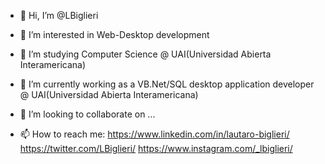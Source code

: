 - 👋 Hi, I’m @LBiglieri
- 👀 I’m interested in Web-Desktop development
- 🌱 I’m studying Computer Science @ UAI(Universidad Abierta Interamericana)
- 💼 I’m currently working as a  VB.Net/SQL desktop application developer @ UAI(Universidad Abierta Interamericana)

- 💞️ I’m looking to collaborate on ...
- 📫 How to reach me:
https://www.linkedin.com/in/lautaro-biglieri/
https://twitter.com/LBiglieri/
https://www.instagram.com/_lbiglieri/
